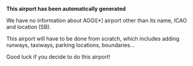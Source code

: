 **This airport has been automatically generated**

We have no information about AGGI[*] airport other than its name, ICAO and location (SB).

This airport will have to be done from scratch, which includes adding runways, taxiways, parking locations, boundaries...

Good luck if you decide to do this airport!